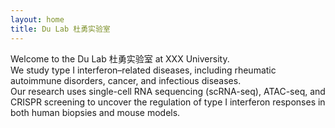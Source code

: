 ```yaml
---
layout: home
title: Du Lab 杜勇实验室
---
```


Welcome to the Du Lab 杜勇实验室 at XXX University.  
We study type I interferon–related diseases, including rheumatic autoimmune disorders, cancer, and infectious diseases.  
Our research uses single-cell RNA sequencing (scRNA-seq), ATAC-seq, and CRISPR screening to uncover the regulation of type I interferon responses in both human biopsies and mouse models.
